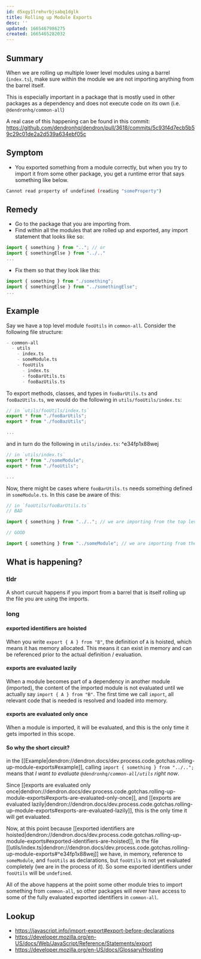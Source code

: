```yaml
---
id: d5xgy1lrehvrbjsabq1dglk
title: Rolling up Module Exports
desc: ''
updated: 1665467986275
created: 1665465282032
---
```


## Summary

When we are rolling up multiple lower level modules using a barrel (`index.ts`), make sure within the module we are not importing anything from the barrel itself.

This is especially important in a package that is mostly used in other packages as a dependency and does not execute code on its own (i.e. `@dendronhq/common-all`)

A real case of this happening can be found in this commit: https://github.com/dendronhq/dendron/pull/3618/commits/5c93f4d7ecb5b59c29c01de2a2d539a634ebf05c

## Symptom
- You exported something from a module correctly, but when you try to import it from some other package, you get a runtime error that says something like below.

```bash
Cannot read property of undefined (reading "someProperty")
```

## Remedy
- Go to the package that you are importing from.
- Find within all the modules that are rolled up and exported, any import statement that looks like so:

```js
import { something } from ".."; // or
import { somethingElse } from "../.."
...
```

- Fix them so that they look like this:

```js
import { something } from "./something";
import { somethingElse } from "../somethingElse";
...
```

## Example

Say we have a top level module `fooUtils` in `common-all`.
Consider the following file structure:

```md
- common-all
  - utils
    - index.ts
    - someModule.ts
    - fooUtils
      - index.ts
      - fooBarUtils.ts
      - fooBazUtils.ts
```

To export methods, classes, and types in `fooBarUtils.ts` and `fooBazUtils.ts`, we would do the following in `utils/fooUtils/index.ts`:

```js
// in `utils/fooUtils/index.ts`
export * from "./fooBarUtils";
export * from "./fooBazUtils";

...
```

and in turn do the following in `utils/index.ts`: ^e34fp1x88wej

```js 
// in `utils/index.ts`
export * from "./someModule";
export * from "./fooUtils";

...
```

Now, there might be cases where `fooBarUtils.ts` needs something defined in `someModule.ts`.
In this case be aware of this:

```js
// in `fooUtils/fooBarUtils.ts`
// BAD

import { something } from "../.."; // we are importing from the top level barrel

// GOOD

import { something } from "../someModule"; // we are importing from the module itself

```

## What is happening?

### tldr
A short curcuit happens if you import from a barrel that is itself rolling up the file you are using the imports.

### long

#### exported identifiers are hoisted

When you write `export { A } from "B"`, the definition of `A` is hoisted, which means it has memory allocated. 
This means it can exist in memory and can be referenced prior to the actual definition / evaluation. 

#### exports are evaluated lazily

When a module becomes part of a dependency in another module (imported), the content of the imported module is not evaluated until we actually say `import { A } from "B"`. 
The first time we call `import`, all relevant code that is needed is resolved and loaded into memory.

#### exports are evaluated only once

When a module is imported, it will be evaluated, and this is the only time it gets imported in this scope.

#### So why the short circuit?

in the [[Example|dendron://dendron.docs/dev.process.code.gotchas.rolling-up-module-exports#example]], calling `import { something } from "../..";` means that _I want to evaluate `@dendronhq/common-all/utils` right now_.

Since [[exports are evaluated only once|dendron://dendron.docs/dev.process.code.gotchas.rolling-up-module-exports#exports-are-evaluated-only-once]], and [[exports are evaluated lazily|dendron://dendron.docs/dev.process.code.gotchas.rolling-up-module-exports#exports-are-evaluated-lazily]], this is the only time it will get evaluated.

Now, at this point because [[exported identifiers are hoisted|dendron://dendron.docs/dev.process.code.gotchas.rolling-up-module-exports#exported-identifiers-are-hoisted]], in the file [[utils/index.ts|dendron://dendron.docs/dev.process.code.gotchas.rolling-up-module-exports#^e34fp1x88wej]] we have, in memory, reference to `someModule`, and `fooUtils` as declarations, but `fooUtils` is not yet evaluated completely (we are in the process of it). 
So some exported identifiers under `fooUtils` will be `undefined`.

All of the above happens at the point some other module tries to import something from `common-all`, so other packages will never have access to some of the fully evaluated exported identifiers in `common-all`.

## Lookup
- https://javascript.info/import-export#export-before-declarations
- https://developer.mozilla.org/en-US/docs/Web/JavaScript/Reference/Statements/export
- https://developer.mozilla.org/en-US/docs/Glossary/Hoisting